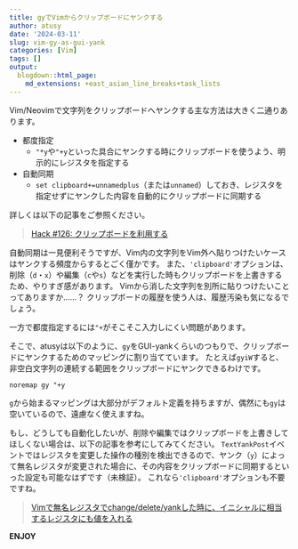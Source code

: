 ```yaml
---
title: gyでVimからクリップボードにヤンクする
author: atusy
date: '2024-03-11'
slug: vim-gy-as-gui-yank
categories: [Vim]
tags: []
output:
  blogdown::html_page:
    md_extensions: +east_asian_line_breaks+task_lists
---
```


Vim/Neovimで文字列をクリップボードへヤンクする主な方法は大きく二通りあります。

-   都度指定
    -   `"*y`や`"+y`といった具合にヤンクする時にクリップボードを使うよう、明示的にレジスタを指定する
-   自動同期
    -   `set clipboard+=unnamedplus`（または`unnamed`）しておき、レジスタを指定せずにヤンクした内容を自動的にクリップボードに同期する

詳しくは以下の記事をご参照ください。

> [Hack #126: クリップボードを利用する](https://vim-jp.org/vim-users-jp/2010/02/21/Hack-126.html)

自動同期は一見便利そうですが、Vim内の文字列をVim外へ貼りつけたいケースはヤンクする頻度からするとごく僅かです。
また、`'clipboard'`オプションは、削除（`d`・`x`）や編集（`c`や`s`）などを実行した時もクリップボードを上書きするため、やりすぎ感があります。
Vimから消した文字列を別所に貼りつけたいことってありますか......？
クリップボードの履歴を使う人は、履歴汚染も気になるでしょう。

一方で都度指定するには`"+`がそこそこ入力しにくい問題があります。

そこで、atusyは以下のように、`gy`をGUI-yankくらいのつもりで、クリップボードにヤンクするためのマッピングに割り当てています。
たとえば`gyiW`すると、非空白文字列の連続する範囲をクリップボードにヤンクできるわけです。

``` vim
noremap gy "+y
```

`g`から始まるマッピングは大部分がデフォルト定義を持ちますが、偶然にも`gy`は空いているので、遠慮なく使えますね。

もし、どうしても自動化したいが、削除や編集ではクリップボードを上書きしてほしくない場合は、以下の記事を参考にしてみてください。
`TextYankPost`イベントではレジスタを変更した操作の種別を検出できるので、ヤンク（`y`）によって無名レジスタが変更された場合に、その内容をクリップボードに同期するといった設定も可能なはずです（未検証）。
これなら`'clipboard'`オプションも不要ですね。

> [Vimで無名レジスタでchange/delete/yankした時に、イニシャルに相当するレジスタにも値を入れる](https://blog.atusy.net/2023/12/17/vim-easy-to-remember-regnames/)

**ENJOY**
